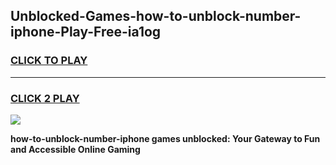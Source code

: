 
## Unblocked-Games-how-to-unblock-number-iphone-Play-Free-ia1og
<h3>
<a href="https://premium76.site?title=how-to-unblock-number-iphone&ref=23A">CLICK TO PLAY</a></h3>
<hr>

<h3>
<a href="https://premium76.site?title=how-to-unblock-number-iphone&ref=23A">CLICK 2 PLAY</a>
  
</h3>

<a href="https://premium76.site?title=how-to-unblock-number-iphone&ref=23A"><img src="https://clearcache.store/games.png"></a>


**how-to-unblock-number-iphone games unblocked: Your Gateway to Fun and Accessible Online Gaming**
